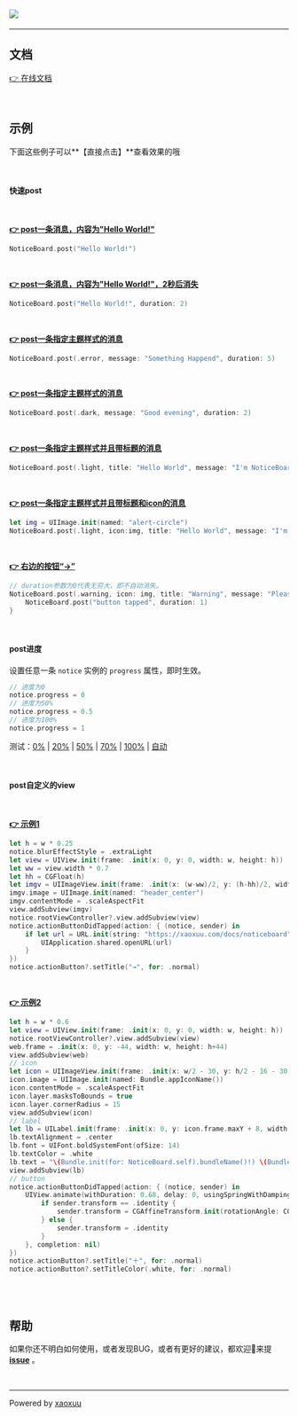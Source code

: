 # ![](https://raw.githubusercontent.com/xaoxuu/NoticeBoard/master/resources/header.png)

<hr>

## 文档

[👉 在线文档](https://xaoxuu.com/docs/noticeboard)

<br>

## 示例

下面这些例子可以**【直接点击】**查看效果的哦

<br>

#### 快速post

<br>



**[👉 post一条消息，内容为"Hello World!"](cmd://fastpost:1)**

```swift
NoticeBoard.post("Hello World!")
```
<br>

**[👉 post一条消息，内容为"Hello World!"，2秒后消失](cmd://fastpost:2)**

```swift
NoticeBoard.post("Hello World!", duration: 2)
```
<br>

**[👉 post一条指定主题样式的消息](cmd://fastpost:11)**

```swift
NoticeBoard.post(.error, message: "Something Happend", duration: 5)
```
<br>

**[👉 post一条指定主题样式的消息](cmd://fastpost:12)**

```swift
NoticeBoard.post(.dark, message: "Good evening", duration: 2)
```
<br>

**[👉 post一条指定主题样式并且带标题的消息](cmd://fastpost:21)**

```swift
NoticeBoard.post(.light, title: "Hello World", message: "I'm NoticeBoard.", duration: 2)
```
<br>

**[👉 post一条指定主题样式并且带标题和icon的消息](cmd://fastpost:31)**

```swift
let img = UIImage.init(named: "alert-circle")
NoticeBoard.post(.light, icon:img, title: "Hello World", message: "I'm NoticeBoard.", duration: 2)
```
<br>

**[👉 右边的按钮“→”](cmd://fastpost:41)**

```swift
// duration参数为0代表无穷大，即不自动消失。
NoticeBoard.post(.warning, icon: img, title: "Warning", message: "Please see more info", duration: 0) { (notice, sender) in
    NoticeBoard.post("button tapped", duration: 1)
}
```

<br>



#### post进度

设置任意一条 `notice` 实例的 `progress` 属性，即时生效。

```swift
// 进度为0
notice.progress = 0
// 进度为50%
notice.progress = 0.5
// 进度为100%
notice.progress = 1
```

测试：[0%](cmd://postpro:0) | [20%](cmd://postpro:20) | [50%](cmd://postpro:50) | [70%](cmd://postpro:70) | [100%](cmd://postpro:100) | [自动](cmd://postpro:1000)

<br>

#### post自定义的view

<br>

**[👉 示例1](cmd://postcustom:1)**

```swift
let h = w * 0.25
notice.blurEffectStyle = .extraLight
let view = UIView.init(frame: .init(x: 0, y: 0, width: w, height: h))
let ww = view.width * 0.7
let hh = CGFloat(h)
let imgv = UIImageView.init(frame: .init(x: (w-ww)/2, y: (h-hh)/2, width: ww, height: hh))
imgv.image = UIImage.init(named: "header_center")
imgv.contentMode = .scaleAspectFit
view.addSubview(imgv)
notice.rootViewController?.view.addSubview(view)
notice.actionButtonDidTapped(action: { (notice, sender) in
    if let url = URL.init(string: "https://xaoxuu.com/docs/noticeboard") {
        UIApplication.shared.openURL(url)
    }
})
notice.actionButton?.setTitle("→", for: .normal)
```

<br>

**[👉 示例2](cmd://postcustom:2)**

```swift
let h = w * 0.6
let view = UIView.init(frame: .init(x: 0, y: 0, width: w, height: h))
notice.rootViewController?.view.addSubview(view)
web.frame = .init(x: 0, y: -44, width: w, height: h+44)
view.addSubview(web)
// icon
let icon = UIImageView.init(frame: .init(x: w/2 - 30, y: h/2 - 16 - 30, width: 60, height: 60))
icon.image = UIImage.init(named: Bundle.appIconName())
icon.contentMode = .scaleAspectFit
icon.layer.masksToBounds = true
icon.layer.cornerRadius = 15
view.addSubview(icon)
// label
let lb = UILabel.init(frame: .init(x: 0, y: icon.frame.maxY + 8, width: w, height: 20))
lb.textAlignment = .center
lb.font = UIFont.boldSystemFont(ofSize: 14)
lb.textColor = .white
lb.text = "\(Bundle.init(for: NoticeBoard.self).bundleName()!) \(Bundle.init(for: NoticeBoard.self).bundleShortVersionString()!)"
view.addSubview(lb)
// button
notice.actionButtonDidTapped(action: { (notice, sender) in
    UIView.animate(withDuration: 0.68, delay: 0, usingSpringWithDamping: 1, initialSpringVelocity: 0.7, options: [.allowUserInteraction, .curveEaseOut], animations: {
        if sender.transform == .identity {
            sender.transform = CGAffineTransform.init(rotationAngle: CGFloat.pi / 4 * 3)
        } else {
            sender.transform = .identity
        }
    }, completion: nil)
})
notice.actionButton?.setTitle("＋", for: .normal)
notice.actionButton?.setTitleColor(.white, for: .normal)
```

<br>

<br>

## 帮助

如果你还不明白如何使用，或者发现BUG，或者有更好的建议，都欢迎👏来提 [**issue**](https://github.com/xaoxuu/NoticeBoard/issues) 。

<br>

<hr>

Powered by [xaoxuu](https://xaoxuu.com)

<br><br><br><br><br>